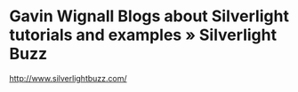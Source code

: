 <!--
id: 206369898
link: http://kevinisom.info/post/206369898/gavin-wignall-blogs-about-silverlight-tutorials-and
slug: gavin-wignall-blogs-about-silverlight-tutorials-and
date: Wed Oct 07 2009 15:56:40 GMT+1300 (NZDT)
raw: {"blog_name":"kevinisom","id":206369898,"post_url":"http://kevinisom.info/post/206369898/gavin-wignall-blogs-about-silverlight-tutorials-and","slug":"gavin-wignall-blogs-about-silverlight-tutorials-and","type":"link","date":"2009-10-07 02:56:40 GMT","timestamp":1254884200,"state":"published","format":"html","reblog_key":"TEojxftg","tags":[],"short_url":"http://tmblr.co/Zw68YyCJFHg","highlighted":[],"feed_item":"http://www.silverlightbuzz.com/","from_feed_id":"650234","note_count":0,"title":"Gavin Wignall Blogs about Silverlight tutorials and examples » Silverlight Buzz","url":"http://www.silverlightbuzz.com/","description":""}
publish: 2009-10-07
tags: 
title: Gavin Wignall Blogs about Silverlight tutorials and examples » Silverlight Buzz
-->


Gavin Wignall Blogs about Silverlight tutorials and examples » Silverlight Buzz
===============================================================================

<http://www.silverlightbuzz.com/>


